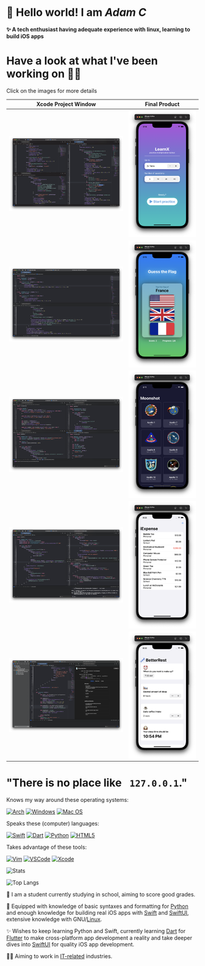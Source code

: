 <h1>👋 Hello world! I am <i>Adam C</i></h1>

<b align="left">
  ✨ A tech enthusiast having adequate experience with linux, learning to build iOS apps
</b>

 
# Have a look at what I've been working on 👨‍💻
 
Click on the images for more details
  
Xcode Project Window|Final Product
:-:|:-:
[![](images/LX@D.png)](https://github.com/Wind-Explorer/LearnX)|[![](images/LX@i.png)](https://github.com/Wind-Explorer/LearnX)
[![](images/GTF1.png)](https://github.com/Wind-Explorer/Guess-the-Flag)|[![](images/GTF2.png)](https://github.com/Wind-Explorer/Guess-the-Flag)
[![](images/Moonshot1.png)](https://github.com/Wind-Explorer/Moonshot)|[![](images/Moonshot2.png)](https://github.com/Wind-Explorer/Moonshot)
[![](images/iExpense1.png)](https://github.com/Wind-Explorer/iExpense)|[![](images/iExpense2.png)](https://github.com/Wind-Explorer/iExpense)
[![](images/BR1.png)](https://github.com/Wind-Explorer/BetterRest)|[![](images/BR2.png)](https://github.com/Wind-Explorer/BetterRest)


# "There is no place like `  127.0.0.1 `."


Knows my way around these operating systems:

[![Arch](https://img.shields.io/badge/Linux-FCC624?style=for-the-badge&logo=linux&logoColor=black)](https://wiki.archlinux.org)
[![Windows](https://img.shields.io/badge/Windows-0078D6?style=for-the-badge&logo=windows&logoColor=white)](https://www.microsoft.com/en-us/windows)
[![Mac OS](https://img.shields.io/badge/mac%20os-000000?style=for-the-badge&logo=macos&logoColor=F0F0F0)](https://www.apple.com/macos/monterey/)

Speaks these (computer) languages:

[![Swift](https://img.shields.io/badge/swift-F54A2A?style=for-the-badge&logo=swift&logoColor=white)](https://www.swift.org)
[![Dart](https://img.shields.io/badge/dart-%230175C2.svg?style=for-the-badge&logo=dart&logoColor=white)](https://www.dart.dev)
[![Python](https://img.shields.io/badge/python-3670A0?style=for-the-badge&logo=python&logoColor=ffdd54)](https://www.python.org)
[![HTML5](https://img.shields.io/badge/html5-%23E34F26.svg?style=for-the-badge&logo=html5&logoColor=white)](https://en.wikipedia.org/wiki/HTML)

Takes advantage of these tools:

[![Vim](https://img.shields.io/badge/VIM-%2311AB00.svg?&style=for-the-badge&logo=vim&logoColor=white)](https://www.vim.org)
[![VSCode](https://img.shields.io/badge/Visual_Studio_Code-0078D4?style=for-the-badge&logo=visual%20studio%20code&logoColor=white)](https://code.visualstudio.com)
[![Xcode](https://img.shields.io/badge/Xcode-007ACC?style=for-the-badge&logo=Xcode&logoColor=white)](https://developer.apple.com/xcode/)

![Stats](https://github-readme-stats.vercel.app/api?username=Wind-Explorer&hide=stars&show_icons=true&theme=calm)

![Top Langs](https://github-readme-stats.vercel.app/api/top-langs/?username=Wind-Explorer&layout=compact&theme=calm)



  📖 I am a student currently studying in school, aiming to score good grades.

  🧠 Equipped with knowledge of basic syntaxes and formatting for [Python][2] and enough knowledge for building real iOS apps with [Swift][3] and [SwiftUI][7], extensive knowledge with GNU/[Linux][4].

  ✨ Wishes to keep learning Python and Swift, currently learning [Dart][9] for [Flutter][10] to make cross-platform app development a reality and take deeper dives into [SwiftUI][7] for quality iOS app development.

  👨‍💻 Aiming to work in [IT-related][8] industries.

  

[2]:https://en.wikipedia.org/wiki/Python_(programming_language)
[3]:https://en.wikipedia.org/wiki/Swift_(programming_language)
[4]:https://en.wikipedia.org/wiki/Linux
[5]:https://en.wikipedia.org/wiki/HTML
[6]:https://en.wikipedia.org/wiki/CSS
[7]:https://developer.apple.com/xcode/swiftui/
[8]:https://en.wikipedia.org/wiki/Computer_security
[9]:https://www.dart.dev
[10]:https://www.flutter.dev

<!---
Wind-Explorer/Wind-Explorer is a ✨ special ✨ repository because its `README.md` (this file) appears on your GitHub profile.
You can click the Preview link to take a look at your changes.
--->
